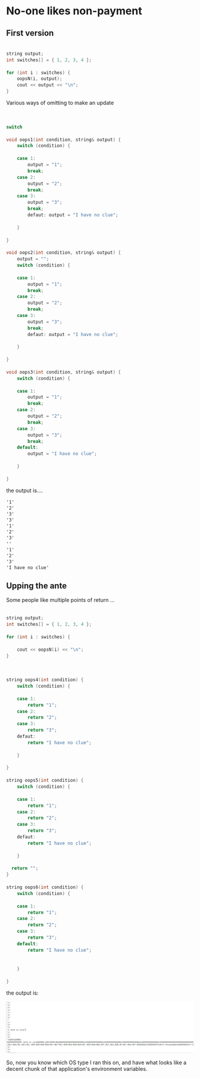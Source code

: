 No-one likes non-payment
=====



First version
----


```C++

string output;
int switches[] = { 1, 2, 3, 4 };

for (int i : switches) {
	oopsN(i, output);
	cout << output << "\n";
}

```

Various ways of omitting to make an update


```C++


switch

void oops1(int condition, string& output) {
	switch (condition) {

	case 1:
		output = "1";
		break;
	case 2:
		output = "2";
		break;
	case 3:
		output = "3";
		break;
		defaut: output = "I have no clue";

	}

}

void oops2(int condition, string& output) {
	output = "";
	switch (condition) {

	case 1:
		output = "1";
		break;
	case 2:
		output = "2";
		break;
	case 3:
		output = "3";
		break;
		defaut: output = "I have no clue";

	}

}

void oops3(int condition, string& output) {
	switch (condition) {

	case 1:
		output = "1";
		break;
	case 2:
		output = "2";
		break;
	case 3:
		output = "3";
		break;
	default:
		output = "I have no clue";

	}

}


```


the output is....

    '1'
    '2'
    '3'
    '3'
    '1'
    '2'
    '3'
    ''
    '1'
    '2'
    '3'
    'I have no clue'



Upping the ante
---

Some people like multiple points of return ...


```C++

string output;
int switches[] = { 1, 2, 3, 4 };

for (int i : switches) {
	
	cout << oopsN(i) << "\n";
}

```



```C++


string oops4(int condition) {
	switch (condition) {

	case 1:
		return "1";
	case 2:
		return "2";
	case 3:
		return "3";
	defaut:
		return "I have no clue";

	}

}

string oops5(int condition) {
	switch (condition) {

	case 1:
		return "1";
	case 2:
		return "2";
	case 3:
		return "3";
	defaut:
		return "I have no clue";

	}

  return "";
}

string oops6(int condition) {
	switch (condition) {

	case 1:
		return "1";
	case 2:
		return "2";
	case 3:
		return "3";
	default:
		return "I have no clue";


	}

}


```


the output is:

![Image](protip.png)

So, now you know which OS type I ran this on, and have what looks like a decent chunk of that application's environment variables.

